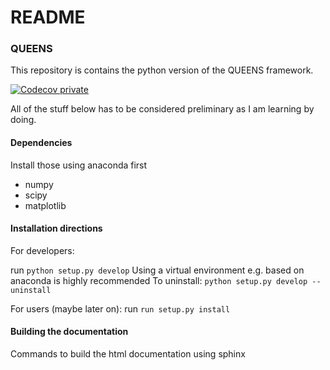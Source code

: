 # README #

### QUEENS ###

This repository is contains the python version of the QUEENS framework.

[![Codecov private](https://img.shields.io/codecov/c/token/8eecedcc-6782-468a-b066-0e641741f210/bitbucket/codecov/example-python.svg)]()

All of the stuff below has to be considered preliminary as I am learning by doing.
#### Dependencies ####
Install those using anaconda first
- numpy
- scipy
- matplotlib

#### Installation directions ####

For developers:

run `python setup.py develop` Using a virtual environment e.g. based on anaconda is highly recommended
To uninstall:
`python setup.py develop --uninstall`

For users (maybe later on):
run `run setup.py install`


#### Building the documentation ####
Commands to build the html documentation using sphinx
